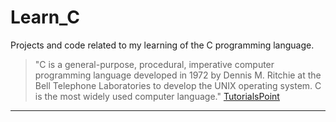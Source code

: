 # Learn_C

Projects and code related to my learning of the C programming language.

> "C is a general-purpose, procedural, imperative computer programming language developed in 1972 by Dennis M. Ritchie at the Bell Telephone Laboratories to develop the UNIX operating system. C is the most widely used computer language." [TutorialsPoint](https://www.tutorialspoint.com/cprogramming/)

----